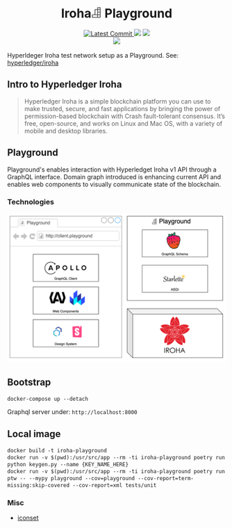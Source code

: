 <h1 align="center">
    <strong>Iroha<img height="24px;" src="logo.svg" alt="Iroha Playground" /> Playground</strong>
</h1>
<p align="center">
    <a href="https://github.com/dmtrs/iroha-playground" target="_blank">
        <img src="https://img.shields.io/github/last-commit/dmtrs/iroha-playground" alt="Latest Commit">
    </a>
        <img src="https://img.shields.io/github/workflow/status/dmtrs/iroha-playground/Test">
        <img src="https://img.shields.io/codecov/c/github/dmtrs/iroha-playground">
    <br />
    <img src="https://img.shields.io/github/license/dmtrs/iroha-playground">
</p>

Hyperldeger Iroha test network setup as a Playground. 
See: [hyperledger/iroha](https://github.com/hyperledger/iroha)

## Intro to Hyperledger Iroha

> Hyperledger Iroha is a simple blockchain platform you can use to make trusted, secure, and fast applications by bringing the power of permission-based blockchain with Crash fault-tolerant consensus. It’s free, open-source, and works on Linux and Mac OS, with a variety of mobile and desktop libraries. 

## Playground

Playground's enables interaction with Hyperledget Iroha v1 API through a GraphQL interface. Domain graph introduced is enhancing current API and enables web components to visually communicate state of the blockchain.

### Technologies

![Apollo Web Client, Apollo Elements, Lit, Carbon Design System, Storybook, Strawbeery GraphQL, Starlette, Hyperledger Iroha](project_technologies.png)

## Bootstrap

```
docker-compose up --detach
```

Graphql server under: `http://localhost:8000`

## Local image

```
docker build -t iroha-playground
docker run -v $(pwd):/usr/src/app --rm -ti iroha-playground poetry run python keygen.py --name {KEY_NAME_HERE}
docker run -v $(pwd):/usr/src/app --rm -ti iroha-playground poetry run ptw -- --mypy playground --cov=playground --cov-report=term-missing:skip-covered --cov-report=xml tests/unit
```

### Misc
- [iconset](https://www.iconfinder.com/iconsets/kid-playground-and-toys)
